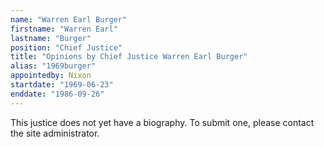 ```yaml
---
name: "Warren Earl Burger"
firstname: "Warren Earl"
lastname: "Burger"
position: "Chief Justice"
title: "Opinions by Chief Justice Warren Earl Burger"
alias: "1969burger"
appointedby: Nixon
startdate: "1969-06-23"
enddate: "1986-09-26"
---
```

This justice does not yet have a biography. To submit one, please contact the site administrator.
